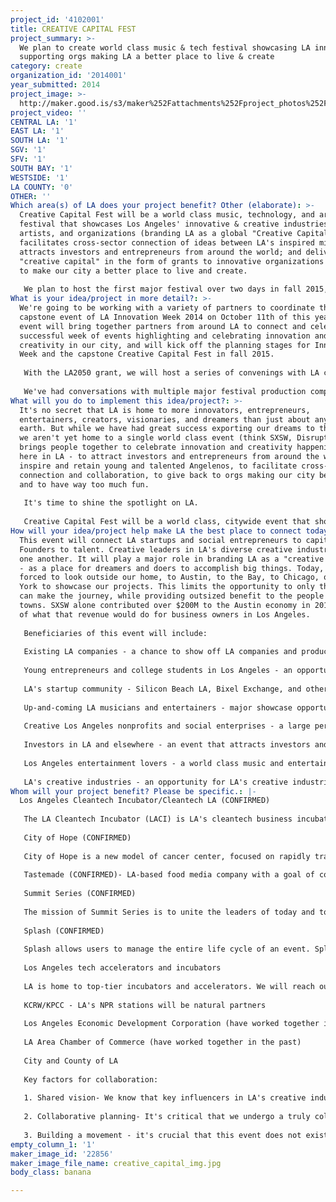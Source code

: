 ```yaml
---
project_id: '4102001'
title: CREATIVE CAPITAL FEST
project_summary: >-
  We plan to create world class music & tech festival showcasing LA innovation &
  supporting orgs making LA a better place to live & create
category: create
organization_id: '2014001'
year_submitted: 2014
project_image: >-
  http://maker.good.is/s3/maker%252Fattachments%252Fproject_photos%252Fimages%252F22856%252Fdisplay%252Fcreative_capital_img.jpg=c570x385
project_video: ''
CENTRAL LA: '1'
EAST LA: '1'
SOUTH LA: '1'
SGV: '1'
SFV: '1'
SOUTH BAY: '1'
WESTSIDE: '1'
LA COUNTY: '0'
OTHER: ''
Which area(s) of LA does your project benefit? Other (elaborate): >-
  Creative Capital Fest will be a world class music, technology, and arts
  festival that showcases Los Angeles' innovative & creative industries,
  artists, and organizations (branding LA as a global "Creative Capital");
  facilitates cross-sector connection of ideas between LA's inspired minds;
  attracts investors and entrepreneurs from around the world; and delivers
  "creative capital" in the form of grants to innovative organizations that work
  to make our city a better place to live and create.
   
   We plan to host the first major festival over two days in fall 2015, with the core event in Grand Park in DTLA. The event will feature three stages of live entertainment & speakers, with interactive technology integrated into the lifeblood of the event.
What is your idea/project in more detail?: >-
  We're going to be working with a variety of partners to coordinate the
  capstone event of LA Innovation Week 2014 on October 11th of this year. That
  event will bring together partners from around LA to connect and celebrate a
  successful week of events highlighting and celebrating innovation and
  creativity in our city, and will kick off the planning stages for Innovation
  Week and the capstone Creative Capital Fest in fall 2015.
   
   With the LA2050 grant, we will host a series of convenings with LA creative and civic leaders to refine our shared vision and develop a common agenda for the citywide event we'll host together, as well as create content for a citywide crowdfunding campaign alongside core partners to raise grassroots funds and build serious buzz behind our movement. We'll also use some of these initial funds to formalize a relationship with a major festival production company that will work with us throughout the planning process and help to bring in large sponsors that will make this event even more viable.
   
   We've had conversations with multiple major festival production companies that have bought into our vision and will be invaluable partners as we aim to quickly scale up this event. We've quickly realized that this is an idea that sells itself, and with a major event production company as a partner and a large-scale, inclusive, and collaborative strategic planning process we know that this vision will scale quickly.
What will you do to implement this idea/project?: >-
  It's no secret that LA is home to more innovators, entrepreneurs,
  entertainers, creators, visionaries, and dreamers than just about any place on
  earth. But while we have had great success exporting our dreams to the world,
  we aren't yet home to a single world class event (think SXSW, Disrupt) that
  brings people together to celebrate innovation and creativity happening right
  here in LA - to attract investors and entrepreneurs from around the world, to
  inspire and retain young and talented Angelenos, to facilitate cross-sector
  connection and collaboration, to give back to orgs making our city better -
  and to have way too much fun.
   
   It's time to shine the spotlight on LA.
   
   Creative Capital Fest will be a world class, citywide event that shows off LA as a global creative capital, facilitates greater collaboration between LA's creative industries, and attracts the best and brightest investors and entrepreneurs to our city. Angelenos are yearning for a world class showcase event - let's create it together.
How will your idea/project help make LA the best place to connect today? In LA2050?: >-
  This event will connect LA startups and social entrepreneurs to capital.
  Founders to talent. Creative leaders in LA's diverse creative industries to
  one another. It will play a major role in branding LA as a "creative capital"
  - as a place for dreamers and doers to accomplish big things. Today, we are
  forced to look outside our home, to Austin, to the Bay, to Chicago, or New
  York to showcase our projects. This limits the opportunity to only those who
  can make the journey, while providing outsized benefit to the people in those
  towns. SXSW alone contributed over $200M to the Austin economy in 2014. Think
  of what that revenue would do for business owners in Los Angeles.
   
   Beneficiaries of this event will include:
   
   Existing LA companies - a chance to show off LA companies and products to the world.
   
   Young entrepreneurs and college students in Los Angeles - an opportunity to connect with, be inspired by, and identify employment opportunities with innovative companies, organizations, and thought leaders that are based right here in LA. 
   
   LA's startup community - Silicon Beach LA, Bixel Exchange, and other organizations are already doing amazing work to build up and connect LA's startup community, and this event will represent a complementary opportunity.
   
   Up-and-coming LA musicians and entertainers - major showcase opportunity
   
   Creative Los Angeles nonprofits and social enterprises - a large percentage of revenue from the event will be allocated in the form of Creative Capital Grants to organizations making our city a better place to live and create, and the festival will be a fantastic showcase opportunity for LA's creative do-gooders.
   
   Investors in LA and elsewhere - an event that attracts investors and consumers to LA, and an opportunity for investors to connect with startups and companies in Los Angeles
   
   Los Angeles entertainment lovers - a world class music and entertainment event
   
   LA's creative industries - an opportunity for LA's creative industries to connect with one another and facilitate cross-sector collaboration.
Whom will your project benefit? Please be specific.: |-
  Los Angeles Cleantech Incubator/Cleantech LA (CONFIRMED) 
   
   The LA Cleantech Incubator (LACI) is LA's cleantech business incubator. An official California iHub, Cleantech LA brings together business, government, and academia to grow the cleantech sector in Los Angeles.
   
   City of Hope (CONFIRMED) 
   
   City of Hope is a new model of cancer center, focused on rapidly transforming scientific discoveries into better treatments and better prevention strategies for life-threatening diseases. Its Industry Group consists of over 100 music and entertainment executives who dedicate their time to raise money in creative ways for City of Hope.
   
   Tastemade (CONFIRMED)- LA-based food media company with a goal of connecting the world through food.
   
   Summit Series (CONFIRMED) 
   
   The mission of Summit Series is to unite the leaders of today and tomorrow through environments and events designed to catalyze positive personal and collective growth.
   
   Splash (CONFIRMED)
   
   Splash allows users to manage the entire life cycle of an event. Splash is used by Spotify for all of their events and will be helping with ours.
   
   Los Angeles tech accelerators and incubators
   
   LA is home to top-tier incubators and accelerators. We will reach out to each one to ensure they have the opportunity to present their best companies and technologies to investors, consumers & media.
   
   KCRW/KPCC - LA's NPR stations will be natural partners
   
   Los Angeles Economic Development Corporation (have worked together in the past, collaborating on Innovation Week)
   
   LA Area Chamber of Commerce (have worked together in the past)
   
   City and County of LA
   
   Key factors for collaboration:
   
   1. Shared vision- We know that key influencers in LA's creative industries will rally around the vision for a mutually beneficial, citywide showcase event and will want to play a role.
   
   2. Collaborative planning- It's critical that we undergo a truly collaborative and inclusive strategic planning process, establishing clear communication channels agreed upon roles and responsibilities
   
   3. Building a movement - it's crucial that this event does not exist in isolation, but is an integrated into the larger movement to showcase LA as a global hub of creativity
empty_column_1: '1'
maker_image_id: '22856'
maker_image_file_name: creative_capital_img.jpg
body_class: banana

---
```

